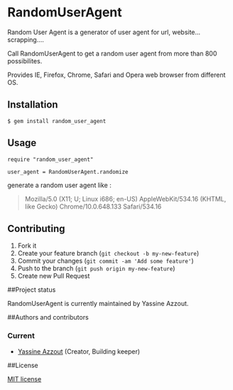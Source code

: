 # RandomUserAgent

 Random User Agent is a generator of user agent for url, website... scrapping....

 Call RandomUserAgent to get a random user agent from more than 800 possibilites.

 Provides IE, Firefox, Chrome, Safari and Opera web browser from different OS. 

## Installation

    $ gem install random_user_agent

## Usage

	require "random_user_agent"
	
	user_agent = RandomUserAgent.randomize
	
generate a random user agent like : 
> Mozilla/5.0 (X11; U; Linux i686; en-US) AppleWebKit/534.16 (KHTML, like Gecko) Chrome/10.0.648.133 Safari/534.16
> 
## Contributing

1. Fork it
2. Create your feature branch (`git checkout -b my-new-feature`)
3. Commit your changes (`git commit -am 'Add some feature'`)
4. Push to the branch (`git push origin my-new-feature`)
5. Create new Pull Request

##Project status

RandomUserAgent is currently maintained by Yassine Azzout.


##Authors and contributors

### Current
* [Yassine Azzout][] (Creator, Building keeper)

[Yassine Azzout]: http://www.92bondstreet.com


##License

[MIT license](http://www.opensource.org/licenses/Mit)
